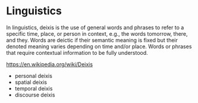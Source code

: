 # Linguistics

In linguistics, deixis is the use of general words and phrases to refer to a specific time, place, or person in context, e.g., the words tomorrow, there, and they. Words are deictic if their semantic meaning is fixed but their denoted meaning varies depending on time and/or place. Words or phrases that require contextual information to be fully understood.

https://en.wikipedia.org/wiki/Deixis

* personal deixis
* spatial deixis
* temporal deixis
* discourse deixis

